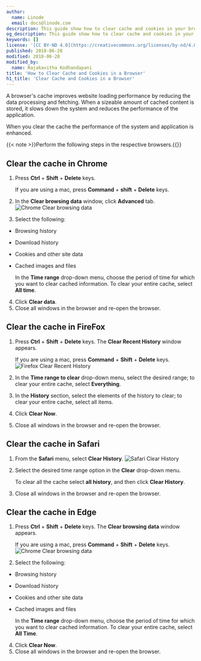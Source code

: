 ```yaml
---
author:
  name: Linode
  email: docs@linode.com
description: This guide show how to clear cache and cookies in your browser.
og_description: This guide show how to clear cache and cookies in your browser.
keywords: []
license: '[CC BY-ND 4.0](https://creativecommons.org/licenses/by-nd/4.0)'
published: 2018-06-28
modified: 2018-06-28
modified_by:
  name: Rajakavitha Kodhandapani
title: 'How to Clear Cache and Cookies in a Browser'
h1_title: 'Clear Cache and Cookies in a Browser'
---
```


A browser's cache improves website loading performance by reducing the data processing and fetching.  When a sizeable amount of cached content is  stored, it slows down the system and reduces the performance of the application.

When you clear the cache the performance of the system and application is enhanced.

{{< note >}}Perform the following steps in the respective browsers.{{</note>}}

## Clear the cache in Chrome

1. Press **Ctrl** + **Shift** + **Delete** keys.

      If you are using a mac, press **Command** + **shift** + **Delete** keys.
2. In the **Clear browsing data** window, click **Advanced** tab.
  ![Chrome Clear browsing data](cache-chrome.png)

3. Select the following:
 - Browsing history
 - Download history
 - Cookies and other site data
 - Cached images and files

      In the **Time range** drop-down menu, choose the period of time for which you want to clear cached information. To clear your entire cache, select **All time**.

4. Click **Clear data**.
5. Close all windows in the browser and re-open the browser.

## Clear the cache in FireFox

1. Press **Ctrl** + **Shift** + **Delete** keys. The **Clear Recent History** window appears.

      If you are using a mac, press **Command** + **Shift** + **Delete** keys.
    ![Firefox Clear Recent History](cache-firefox.png)
2. In the **Time range to clear** drop-down menu, select the desired range; to clear your entire cache, select **Everything**.
3. In the **History** section, select the elements of the history to clear; to clear your entire cache, select all items.
4. Click **Clear Now**.
5. Close all windows in the browser and re-open the browser.

## Clear the cache in Safari

1. From the **Safari** menu, select **Clear History**.
   ![Safari Clear History](cache-safari.png)
2. Select the desired time range option in the **Clear** drop-down menu.

      To clear all the cache select **all history**, and then click **Clear History**.
3. Close all windows in the browser and re-open the browser.

## Clear the cache in Edge

1. Press **Ctrl** + **Shift** + **Delete** keys. The **Clear browsing data** window appears.

      If you are using a mac, press **Command** + **Shift** + **Delete** keys.
  ![Chrome Clear browsing data](cache-edge.png)

3. Select the following:
 - Browsing history
 - Download history
 - Cookies and other site data
 - Cached images and files

      In the **Time range** drop-down menu, choose the period of time for which you want to clear cached information. To clear your entire cache, select **All Time**.

4. Click **Clear Now**.
5. Close all windows in the browser and re-open the browser.
